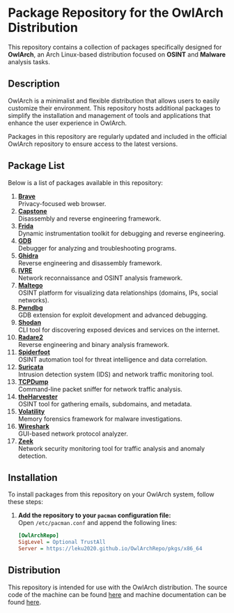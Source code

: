 # Package Repository for the OwlArch Distribution

This repository contains a collection of packages specifically designed for **OwlArch**, an Arch Linux-based distribution focused on **OSINT** and **Malware** analysis tasks.

## Description

OwlArch is a minimalist and flexible distribution that allows users to easily customize their environment. This repository hosts additional packages to simplify the installation and management of tools and applications that enhance the user experience in OwlArch.

Packages in this repository are regularly updated and included in the official OwlArch repository to ensure access to the latest versions.

## Package List

Below is a list of packages available in this repository:

1. **[Brave](https://leku2020.github.io/OwlArchRepo/brave)**  
   Privacy-focused web browser.
2. **[Capstone](https://leku2020.github.io/OwlArchRepo/capstone)**  
   Disassembly and reverse engineering framework.
3. **[Frida](https://leku2020.github.io/OwlArchRepo/frida)**  
   Dynamic instrumentation toolkit for debugging and reverse engineering.
4. **[GDB](https://leku2020.github.io/OwlArchRepo/gdb)**  
   Debugger for analyzing and troubleshooting programs.
5. **[Ghidra](https://leku2020.github.io/OwlArchRepo/ghidra)**  
   Reverse engineering and disassembly framework.
6. **[IVRE](https://leku2020.github.io/OwlArchRepo/ivre)**  
   Network reconnaissance and OSINT analysis framework.
7. **[Maltego](https://leku2020.github.io/OwlArchRepo/maltego)**  
   OSINT platform for visualizing data relationships (domains, IPs, social networks).
8. **[Pwndbg](https://leku2020.github.io/OwlArchRepo/pwndbg)**  
   GDB extension for exploit development and advanced debugging.
9. **[Shodan](https://leku2020.github.io/OwlArchRepo/shodan)**  
   CLI tool for discovering exposed devices and services on the internet.
10. **[Radare2](https://leku2020.github.io/OwlArchRepo/radare)**  
    Reverse engineering and binary analysis framework.
11. **[Spiderfoot](https://leku2020.github.io/OwlArchRepo/spiderfoot)**  
    OSINT automation tool for threat intelligence and data correlation.
12. **[Suricata](https://leku2020.github.io/OwlArchRepo/suricata)**  
    Intrusion detection system (IDS) and network traffic monitoring tool.
13. **[TCPDump](https://leku2020.github.io/OwlArchRepo/tcpdump)**  
    Command-line packet sniffer for network traffic analysis.
14. **[theHarvester](https://leku2020.github.io/OwlArchRepo/theharvester)**  
    OSINT tool for gathering emails, subdomains, and metadata.
15. **[Volatility](https://leku2020.github.io/OwlArchRepo/volatility)**  
    Memory forensics framework for malware investigations.
16. **[Wireshark](https://leku2020.github.io/OwlArchRepo/wireshark)**  
    GUI-based network protocol analyzer.
17. **[Zeek](https://leku2020.github.io/OwlArchRepo/zeek)**  
    Network security monitoring tool for traffic analysis and anomaly detection.

## Installation

To install packages from this repository on your OwlArch system, follow these steps:

1. **Add the repository to your `pacman` configuration file:**  
   Open `/etc/pacman.conf` and append the following lines:

   ```ini
   [OwlArchRepo]
   SigLevel = Optional TrustAll
   Server = https://leku2020.github.io/OwlArchRepo/pkgs/x86_64
   ```

## Distribution
This repository is intended for use with the OwlArch distribution. The source code of the machine can be found [here](https://github.com/Leku2020/OwlArch) and machine documentation can be found [here](https://leku2020.github.io/OwlArch).